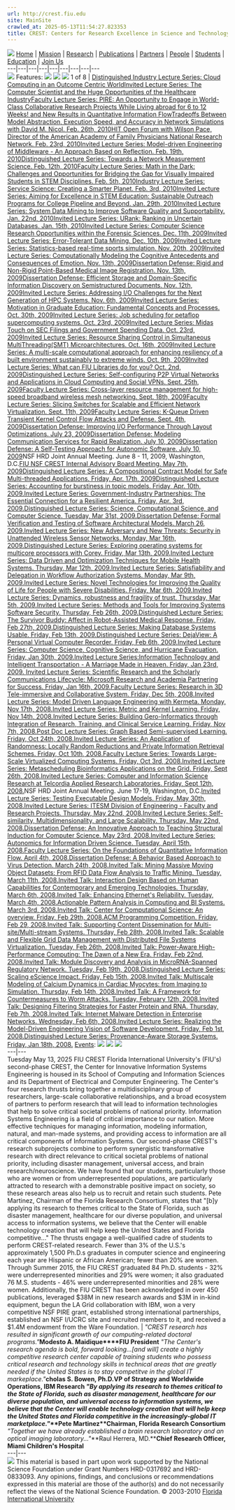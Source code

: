```yaml
---
url: http://crest.fiu.edu
site: MainSite
crawled_at: 2025-05-13T11:54:27.823353
title: CREST: Centers for Research Excellence in Science and Technology
---
```


![](http://crest.fiu.edu/images/crestbanner.JPG)
[Home](http://crest.fiu.edu/index.php) | [Mission](http://crest.fiu.edu/index.php?p=program) | [Research](http://crest.fiu.edu/research.php) | [Publications](http://crest.fiu.edu/Publications.php) | [Partners](http://crest.fiu.edu/partners.php) | [People](http://crest.fiu.edu/people/) | [Students](http://crest.fiu.edu/students.php) | [Education](http://crest.fiu.edu/education.php) | [Join Us](http://crest.fiu.edu/index.php?p=join)  
---|---|---|---|---|---|---|---|---  
[![](http://crest.fiu.edu/features/connect.jpg)](http://crest.fiu.edu/ "FIU President Mark Rosenberg opening the 2010 National Health Informatics CONNECT Conference organized by the FIU CREST") Features: ![](http://crest.fiu.edu/images/reverse.jpg) ![](http://pire.fiu.edu/images/stop.jpg) ![](http://crest.fiu.edu/images/forward.jpg) 1 of 8 |  [Distinguished Industry Lecture Series: Cloud Computing in an Outcome Centric World](http://www.cis.fiu.edu/events/lecture173.php)[Invited Lecture Series: The Computer Scientist and the Huge Opportunities of the Healthcare Industry](http://www.cis.fiu.edu/events/lecture172.php)[Faculty Lecture Series: PIRE: An Opportunity to Engage in World-Class Collaborative Research Projects While Living abroad for 6 to 12 Weeks! and New Results in Quantitative Information Flow](http://www.crest.fiu.edu/events/10-08_lecture.php)[Tradeoffs Between Model Abstraction, Execution Speed, and Accuracy in Network Simulations with David M. Nicol. Feb. 26th, 2010](http://www.cis.fiu.edu/events/lecture154.php)[HIT Open Forum with Wilson Pace, Director of the American Academy of Family Physicians National Research Network. Feb. 23rd, 2010](http://www.crest.fiu.edu/events/02-23_forum.php)[Invited Lecture Series: Model-driven Engineering of Middleware - An Approach Based on Reflection. Feb. 19th, 2010](http://www.cis.fiu.edu/events/lecture153.php)[Distinguished Lecture Series: Towards a Network Measurement Science. Feb. 12th, 2010](http://www.cis.fiu.edu/events/lecture152.php)[Faculty Lecture Series: Math in the Dark: Challenges and Opportunities for Bridging the Gap for Visually Impaired Students in STEM Disciplines. Feb. 5th, 2010](http://www.cis.fiu.edu/events/lecture151.php)[Industry Lecture Series: Service Science: Creating a Smarter Planet. Feb. 3rd, 2010](http://www.cis.fiu.edu/events/lecture150.php)[Invited Lecture Series: Aiming for Excellence in STEM Education: Sustainable Outreach Programs for College Pipeline and Beyond. Jan. 29th, 2010](http://www.cis.fiu.edu/events/lecture149.php)[Invited Lecture Series: System Data Mining to Improve Software Quality and Supportability. Jan. 22nd, 2010](http://www.cis.fiu.edu/events/lecture148.php)[Invited Lecture Series: URank: Ranking in Uncertain Databases. Jan. 15th, 2010](http://www.cis.fiu.edu/events/lecture147.php)[Invited Lecture Series: Computer Science Research Opportunities within the Forensic Sciences. Dec. 11th, 2009](http://www.cis.fiu.edu/events/lecture146.php)[Invited Lecture Series: Error-Tolerant Data Mining. Dec. 10th, 2009](http://www.cis.fiu.edu/events/lecture145.php)[Invited Lecture Series: Statistics-based real-time sports simulation. Nov. 20th, 2009](http://www.cis.fiu.edu/events/lecture144.php)[Invited Lecture Series: Computationally Modeling the Cognitive Antecedents and Consequences of Emotion. Nov. 13th, 2009](http://www.cis.fiu.edu/events/lecture143.php)[Dissertation Defense: Rigid and Non-Rigid Point-Based Medical Image Registration. Nov. 13th, 2009](http://www.cis.fiu.edu/events/defenses44.php)[Dissertation Defense: Efficient Storage and Domain-Specific Information Discovery on Semistructured Documents. Nov. 12th, 2009](http://www.cis.fiu.edu/events/defenses43.php)[Invited Lecture Series: Addressing I/O Challenges for the Next Generation of HPC Systems. Nov. 6th, 2009](http://www.cis.fiu.edu/events/lecture142.php)[Invited Lecture Series: Motivation in Graduate Education: Fundamental Concepts and Processes. Oct. 30th, 2009](http://www.cis.fiu.edu/events/lecture141.php)[Invited Lecture Series: Job scheduling for petaflop supercomputing systems. Oct. 23rd, 2009](http://www.cis.fiu.edu/events/lecture140.php)[Invited Lecture Series: Midas Touch on SEC Filings and Government Spending Data. Oct. 23rd, 2009](http://www.cis.fiu.edu/events/lecture139.php)[Invited Lecture Series: Resource Sharing Control in Simultaneous MultiThreading(SMT) Microarchitectures. Oct. 16th, 2009](http://www.cis.fiu.edu/events/lecture138.php)[Invited Lecture Series: A multi-scale computational approach for enhancing resiliency of a built environment sustainably to extreme winds. Oct. 9th, 2009](http://www.cis.fiu.edu/events/lecture137.php)[Invited Lecture Series: What can FIU Libraries do for you? Oct. 2nd, 2009](http://www.cis.fiu.edu/events/lecture136.php)[Distinguished Lecture Series: Self-configuring P2P Virtual Networks and Applications in Cloud Computing and Social VPNs. Sept. 25th, 2009](http://www.cis.fiu.edu/events/lecture135.php)[Faculty Lecture Series: Cross-layer resource management for high-speed broadband wireless mesh networking. Sept. 18th, 2009](http://www.cis.fiu.edu/events/lecture134.php)[Faculty Lecture Series: Slicing Switches for Scalable and Efficient Network Virtualization. Sept. 11th, 2009](http://www.cis.fiu.edu/events/lecture133.php)[Faculty Lecture Series: K-Queue Driven Transient Kernel Control Flow Attacks and Defense. Sept. 4th, 2009](http://www.cis.fiu.edu/events/lecture132.php)[Dissertation Defense: Improving I/O Performance Through Layout Optimizations. July 23, 2009](http://www.cis.fiu.edu/events/defenses42.php)[Dissertation Defense: Modeling Communication Services for Rapid Realization. July 10, 2009](http://www.cis.fiu.edu/events/defenses41.php)[Dissertation Defense: A Self-Testing Approach for Autonomic Software. July 10, 2009](http://www.cis.fiu.edu/events/defenses40.php)NSF HRD Joint Annual Meeting. June 8 - 11, 2009, Washington, D.C.[FIU NSF CREST Internal Advisory Board Meeting. May 7th, 2009](http://www.crest.fiu.edu/IAB2009)[Distinguished Lecture Series: A Compositional Contract Model for Safe Multi-threaded Applications. Friday, Apr. 17th, 2009](http://www.cis.fiu.edu/events/lecture131.php)[Distinguished Lecture Series: Accounting for burstiness in topic models. Friday, Apr. 10th, 2009.](http://www.cis.fiu.edu/events/lecture130.php)[Invited Lecture Series: Government-Industry Partnerships: The Essential Connection for a Resilient America. Friday, Apr. 3rd, 2009.](http://www.cis.fiu.edu/events/lecture129.php)[Distinguished Lecture Series: Science, Computational Science, and Computer Science. Tuesday, Mar 31st, 2009.](http://www.cis.fiu.edu/events/lecture128.php)[Dissertation Defense: Formal Verification and Testing of Software Architectural Models. March 26, 2009.](http://www.cis.fiu.edu/events/defenses39.php)[Invited Lecture Series: New Adversary and New Threats: Security in Unattended Wireless Sensor Networks. Monday, Mar 16th, 2009.](http://www.cis.fiu.edu/events/lecture127.php)[Distinguished Lecture Series: Exploring operating systems for multicore processors with Corey. Friday, Mar 13th, 2009.](http://www.cis.fiu.edu/events/lecture126.php)[Invited Lecture Series: Data Driven and Optimization Techniques for Mobile Health Systems. Thursday, Mar 12th, 2009.](http://www.cis.fiu.edu/events/lecture125.php)[Invited Lecture Series: Satisfiability and Delegation in Workflow Authorization Systems. Monday, Mar 9th, 2009.](http://www.cis.fiu.edu/events/lecture124.php)[Invited Lecture Series: Novel Technologies for Improving the Quality of Life for People with Severe Disabilities. Friday, Mar 6th, 2009.](http://www.cis.fiu.edu/events/lecture123.php)[Invited Lecture Series: Dynamics, robustness and fragility of trust. Thursday, Mar 5th, 2009.](http://www.cis.fiu.edu/events/lecture122.php)[Invited Lecture Series: Methods and Tools for Improving Systems Software Security. Thursday, Feb 26th, 2009.](http://www.cis.fiu.edu/events/lecture121.php)[Distinguished Lecture Series: The Survivor Buddy: Affect in Robot-Assisted Medical Response. Friday, Feb 27th, 2009.](http://www.cis.fiu.edu/events/lecture120.php)[Distinguished Lecture Series: Making Database Systems Usable. Friday, Feb 13th, 2009.](http://www.cis.fiu.edu/events/lecture118.php)[Distinguished Lecture Series: DejaView: A Personal Virtual Computer Recorder. Friday, Feb 6th, 2009.](http://www.cis.fiu.edu/events/lecture117.php)[Invited Lecture Series: Computer Science, Cognitive Science, and Hurricane Evacuation. Friday, Jan 30th, 2009.](http://www.cis.fiu.edu/events/lecture116.php)[Invited Lecture Series:Information Technology and Intelligent Transportation - A Marriage Made in Heaven. Friday, Jan 23rd, 2009. ](http://www.cis.fiu.edu/events/lecture115.php)[Invited Lecture Series: Scientific Research and the Scholarly Communications Lifecycle: Microsoft Research and Academia Partnering for Success. Friday, Jan 16th, 2009.](http://www.cis.fiu.edu/events/lecture114.php)[Faculty Lecture Series: Research in 3D Tele-immersive and Collaborative System. Friday, Dec 5th, 2008.](http://www.cis.fiu.edu/events/lecture113.php)[Invited Lecture Series: Model Driven Language Engineering with Kermeta. Monday, Nov 17th, 2008.](http://www.cis.fiu.edu/events/lecture112.php)[Invited Lecture Series: Metric and Kernel Learning. Friday, Nov 14th, 2008.](http://www.cis.fiu.edu/events/lecture111.php)[Invited Lecture Series: Building Gero-Informatics through Integration of Research, Training, and Clinical Service Learning. Friday, Nov 7th, 2008.](http://www.cis.fiu.edu/events/lecture110.php)[Post Doc Lecture Series: Graph Based Semi-supervised Learning. Friday, Oct 24th, 2008.](http://www.cis.fiu.edu/events/lecture109.php)[Invited Lecture Series: An Application of Randomness: Locally Random Reductions and Private Information Retrieval Schemes. Friday, Oct 10th, 2008.](http://www.cis.fiu.edu/events/lecture108.php)[Faculty Lecture Series: Towards Large-Scale Virtualized Computing Systems. Friday, Oct 3rd, 2008.](http://www.cis.fiu.edu/events/lecture107.php)[Invited Lecture Series: Metascheduling Bioinformatics Applications on the Grid. Friday, Sept 26th, 2008.](http://www.cis.fiu.edu/events/lecture106.php)[Invited Lecture Series: Computer and Information Science Research at Telcordia Applied Research Laboratories. Friday, Sept 12th, 2008.](http://www.cis.fiu.edu/events/lecture105.php)NSF HRD Joint Annual Meeting. June 17-19, Washington, D.C.[Invited Lecture Series: Testing Executable Design Models. Friday, May 30th, 2008.](http://www.cis.fiu.edu/events/lecture104.php)[Invited Lecture Series: ITESM Division of Engineering - Faculty and Research Projects. Thursday, May 22nd, 2008.](http://www.cis.fiu.edu/events/lecture103.php)[Invited Lecture Series: Self-similarity, Multidimensionality, and Large Scalability. Thursday, May 22nd, 2008.](http://www.cis.fiu.edu/events/lecture102.php)[Dissertation Defense: An Innovative Approach to Teaching Structural Induction for Computer Science. May 23rd, 2008.](http://www.cis.fiu.edu/events/defenses35.php)[Invited Lecture Series: Autonomics for Information Driven Science. Tuesday, April 15th, 2008.](http://www.cis.fiu.edu/events/lecture101.php)[Faculty Lecture Series: On the Foundations of Quantitative Information Flow. April 4th, 2008.](http://www.cis.fiu.edu/events/lecture99.php)[Dissertation Defense: A Behavior Based Approach to Virus Detection. March 24th, 2008.](http://www.cis.fiu.edu/events/defenses34.php)[Invited Talk: Mining Massive Moving Object Datasets: From RFID Data Flow Analysis to Traffic Mining. Tuesday, March 11th, 2008.](http://www.cis.fiu.edu/events/lecture97.php)[Invited Talk: Interaction Design Based on Human Capabilities for Contemporary and Emerging Technologies. Thursday, March 6th, 2008.](http://www.cis.fiu.edu/events/lecture94.php)[Invited Talk: Enhancing Ethernet's Reliability. Tuesday, March 4th, 2008.](http://www.cis.fiu.edu/events/lecture96.php)[Actionable Pattern Analysis in Computing and BI Systems. March 3rd, 2008.](http://www.cis.fiu.edu/events/defenses33.php)[Invited Talk: Center for Computational Science: An overview. Friday, Feb 29th, 2008.](http://www.cis.fiu.edu/events/lecture95.php)[ACM Programming Competition. Friday, Feb 29, 2008.](http://www.cis.fiu.edu/events/acm_competition.php)[Invited Talk: Supporting Content Dissemination for Multi-site/Multi-stream Systems. Thursday, Feb 28th, 2008.](http://www.cis.fiu.edu/events/lecture92.php)[Invited Talk: Scalable and Flexible Grid Data Management with Distributed File Systems Virtualization. Tuesday, Feb 26th, 2008.](http://www.cis.fiu.edu/events/lecture93.php)[Invited Talk: Power-Aware High-Performance Computing: The Dawn of a New Era. Friday, Feb 22nd, 2008.](http://www.cis.fiu.edu/events/lecture91.php)[Invited Talk: Module Discovery and Analysis in MicroRNA-Spanned Regulatory Network. Tuesday, Feb 19th, 2008.](http://www.cis.fiu.edu/events/lecture89.php)[Distinguished Lecture Series: Scaling eScience Impact. Friday, Feb 15th, 2008.](http://www.cis.fiu.edu/events/lecture88.php)[Invited Talk: Multiscale Modeling of Calcium Dynamics in Cardiac Myocytes: from Imaging to Simulation. Thursday, Feb 14th, 2008.](http://www.cis.fiu.edu/events/lecture87.php)[Invited Talk: A Framework for Countermeasures to Worm Attacks. Tuesday, February 12th, 2008.](http://www.cis.fiu.edu/events/lecture86.php)[Invited Talk: Designing Filtering Strategies for Faster Protein and RNA. Thursday, Feb 7th, 2008.](http://www.cis.fiu.edu/events/lecture85.php)[Invited Talk: Internet Malware Detection in Enterprise Networks. Wednesday, Feb 6th, 2008.](http://www.cis.fiu.edu/events/lecture84.php)[Invited Lecture Series: Realizing the Model-Driven Engineering Vision of Software Development. Friday, Feb 1st, 2008.](http://www.cis.fiu.edu/events/lecture83.php)[Distinguished Lecture Series: Provenance-Aware Storage Systems. Friday, Jan 18th, 2008.](http://www.cis.fiu.edu/events/lecture82.php) [Events](http://crest.fiu.edu/events.php): ![](http://crest.fiu.edu/images/reverse.jpg) ![](http://crest.fiu.edu/images/play.jpg) ![](http://crest.fiu.edu/images/forward.jpg)  
---|---  
Tuesday May 13, 2025
FIU CREST Florida International University's (FIU's) second-phase CREST, the Center for Innovative Information Systems Engineering is housed in its School of Computing and Information Sciences and its Department of Electrical and Computer Engineering. The Center's four research thrusts bring together a multidisciplinary group of researchers, large-scale collaborative relationships, and a broad ecosystem of partners to perform research that will lead to information technologies that help to solve critical societal problems of national priority.  Information Systems Engineering is a field of critical importance to our nation. More effective techniques for managing information, modeling information, natural, and man-made systems, and providing access to information are all critical components of Information Systems. Our second-phase CREST's research subprojects combine to perform synergistic transformative research with direct relevance to critical societal problems of national priority, including disaster management, universal access, and brain research/neuroscience. We have found that our students, particularly those who are women or from underrepresented populations, are particularly attracted to research with a demonstrable positive impact on society, so these research areas also help us to recruit and retain such students. Pete Martinez, Chairman of the Florida Research Consortium, states that "[b]y applying its research to themes critical to the State of Florida, such as disaster management, healthcare for our diverse population, and universal access to information systems, we believe that the Center will enable technology creation that will help keep the United States and Florida competitive..."  The thrusts engage a well-qualified cadre of students to perform CREST-related research. Fewer than 3% of the U.S.'s approximately 1,500 Ph.D.s graduates in computer science and engineering each year are Hispanic or African American; fewer than 20% are women. Through Summer 2015, the FIU CREST graduated 84 Ph.D. students - 32% were underrepresented minorities and 29% were women; it also graduated 76 M.S. students - 46% were underrepresented minorities and 28% were women. Additionally, the FIU CREST has been acknowledged in over 450 publications, leveraged $38M in new research awards and $3M in in-kind equipment, begun the LA Grid collaboration with IBM, won a very competitive NSF PIRE grant, established strong international partnerships, established an NSF I/UCRC site and recruited members to it, and received a $1.4M endowment from the Ware Foundation. |  _"CREST research has resulted in significant growth of our computing-related doctoral programs."_**Modesto A. Maidique****FIU President** _"The Center's research agenda is bold, forward looking...[and will] create a highly competitive research center capable of training students who possess critical research and technology skills in technical areas that are greatly needed if the United States is to stay competitve in the global IT markeplace."_**cholas S. Bowen, Ph.D.****VP of Strategy and Worldwide Operations, IBM Research** _"By applying its research to themes critical to the State of Florida, such as disaster management, healthcare for our diverse population, and universal access to information systems, we believe that the Center will enable technology creation that will help keep the United States and Florida competitive in the increasingly-global IT marketplace."_**Pete Martinez****Chairman, Florida Research Consortium** _"Together we have already established a brain research laboratory and an optical imaging laboratory..."_**Raul Herrera, MD.****Chief Research Officer, Miami Children's Hospital**  
---|---  
![](http://crest.fiu.edu/images/crest_participants.jpg)
This material is based in part upon work supported by the National Science Foundation under Grant Numbers HRD-0317692 and HRD-0833093. Any opinions, findings, and conclusions or recommendations expressed in this material are those of the author(s) and do not necessarily reflect the views of the National Science Foundation. © 2003-2010 [Florida International University](http://www.fiu.edu)
